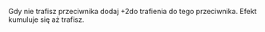 Gdy nie trafisz przeciwnika dodaj +2do trafienia do tego przeciwnika. Efekt kumuluje się aż trafisz.